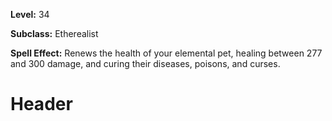 <!-- TITLE: Spell: Refresh Summoning -->
<!-- SUBTITLE:  -->

**Level:** 34

**Subclass:** Etherealist

**Spell Effect:** Renews the health of your elemental pet, healing between 277 and 300 damage, and curing their diseases, poisons, and curses.

# Header